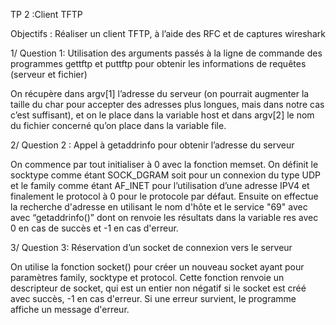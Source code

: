 TP 2 :Client TFTP

Objectifs : Réaliser un client TFTP, à l’aide des RFC et de captures wireshark

1/ Question 1: Utilisation des arguments passés à la ligne de commande des programmes gettftp et puttftp pour obtenir les informations de requêtes (serveur et fichier)

On récupère dans argv[1] l’adresse du serveur (on pourrait augmenter la taille du char pour accepter des adresses plus longues, mais dans notre cas c’est suffisant), et on le place dans la variable host
et dans argv[2] le nom du fichier concerné qu’on place dans la variable file.

2/ Question 2 : Appel à getaddrinfo pour obtenir l’adresse du serveur 

On commence par tout initialiser à 0 avec la fonction memset.
On définit le socktype comme étant SOCK_DGRAM soit pour un connexion du type UDP et le family comme étant AF_INET pour l’utilisation d’une adresse IPV4 et finalement le protocol à 0 pour le protocole par défaut. 
Ensuite on effectue la recherche d'adresse en utilisant le nom d'hôte et le service "69" avec avec “getaddrinfo()” dont on renvoie les résultats dans la variable res avec 0 en cas de succès et -1 en cas d'erreur.  

3/ Question 3: Réservation d’un socket de connexion vers le serveur 

On utilise la fonction socket() pour créer un nouveau socket ayant pour paramètres family, socktype et protocol.
Cette fonction renvoie un descripteur de socket, qui est un entier non négatif si le socket est créé avec succès, -1 en cas d'erreur.
Si une erreur survient, le programme affiche un message d'erreur. 


